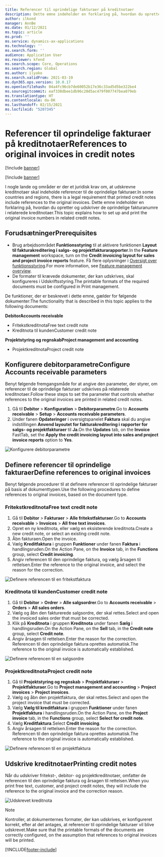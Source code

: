 ```yaml
---
title: Referencer til oprindelige fakturaer på kreditnotaer
description: Dette emne indeholder en forklaring på, hvordan du opretter og udskriver de oprindelige fakturanumre i relaterede kreditnotaer.
author: ilkond
manager: AnnBe
ms.date: 01/12/2021
ms.topic: article
ms.prod: ''
ms.service: dynamics-ax-applications
ms.technology: ''
ms.search.form: ''
audience: Application User
ms.reviewer: kfend
ms.search.scope: Core, Operations
ms.search.region: Global
ms.author: ilyako
ms.search.validFrom: 2021-03-19
ms.dyn365.ops.version: 10.0.17
ms.openlocfilehash: 04a4fc96cb7de60052b17e36c33ad5d5be322be4
ms.sourcegitcommit: eaf330dbee1db96c20d5ac479f007747bea079eb
ms.translationtype: HT
ms.contentlocale: da-DK
ms.lasthandoff: 02/15/2021
ms.locfileid: "5207345"
---
```

# <a name="references-to-original-invoices-in-credit-notes"></a><span data-ttu-id="81588-103">Referencer til oprindelige fakturaer på kreditnotaer</span><span class="sxs-lookup"><span data-stu-id="81588-103">References to original invoices in credit notes</span></span>

[!include [banner](../includes/banner.md)]

[!include [banner](../includes/preview-banner.md)]

<span data-ttu-id="81588-104">I nogle lande og områder er der et juridisk krav om, at udskrevne kreditnotaer skal indeholde referencer til de oprindelige fakturaer.</span><span class="sxs-lookup"><span data-stu-id="81588-104">In some countries and regions, there is a legal requirement that printed credit notes include references to the original invoices.</span></span> <span data-ttu-id="81588-105">Dette emne indeholder en forklaring på, hvordan du opretter og udskriver de oprindelige fakturanumre i relaterede kreditnotaer.</span><span class="sxs-lookup"><span data-stu-id="81588-105">This topic explains how to set up and print the original invoice numbers in related credit notes.</span></span>

## <a name="prerequisites"></a><span data-ttu-id="81588-106">Forudsætninger</span><span class="sxs-lookup"><span data-stu-id="81588-106">Prerequisites</span></span>

- <span data-ttu-id="81588-107">Brug arbejdsområdet **Funktionsstyring** til at aktivere funktionen **Layout til fakturakreditering i salgs- og projektfakturarapporter**.</span><span class="sxs-lookup"><span data-stu-id="81588-107">In the **Feature management** workspace, turn on the **Credit invoicing layout for sales and project invoice reports** feature.</span></span> <span data-ttu-id="81588-108">Få flere oplysninger i [Oversigt over funktionsstyring](../../fin-and-ops/get-started/feature-management/feature-management-overview.md).</span><span class="sxs-lookup"><span data-stu-id="81588-108">For more information, see [Feature management overview](../../fin-and-ops/get-started/feature-management/feature-management-overview.md).</span></span>
- <span data-ttu-id="81588-109">De formater til krævede dokumenter, der kan udskrives, skal konfigureres i Udskriftsstyring.</span><span class="sxs-lookup"><span data-stu-id="81588-109">The printable formats of the required documents must be configured in Print management.</span></span>

<span data-ttu-id="81588-110">De funktioner, der er beskrevet i dette emne, gælder for følgende dokumenter:</span><span class="sxs-lookup"><span data-stu-id="81588-110">The functionality that is described in this topic applies to the following documents:</span></span>

<span data-ttu-id="81588-111">**Debitor**</span><span class="sxs-lookup"><span data-stu-id="81588-111">**Accounts receivable**</span></span>

- <span data-ttu-id="81588-112">Fritekstkreditnota</span><span class="sxs-lookup"><span data-stu-id="81588-112">Free text credit note</span></span>
- <span data-ttu-id="81588-113">Kreditnota til kunden</span><span class="sxs-lookup"><span data-stu-id="81588-113">Customer credit note</span></span>

<span data-ttu-id="81588-114">**Projektstyring og regnskab**</span><span class="sxs-lookup"><span data-stu-id="81588-114">**Project management and accounting**</span></span>

- <span data-ttu-id="81588-115">Projektkreditnota</span><span class="sxs-lookup"><span data-stu-id="81588-115">Project credit note</span></span>

## <a name="configure-accounts-receivable-parameters"></a><span data-ttu-id="81588-116">Konfigurere debitorparametre</span><span class="sxs-lookup"><span data-stu-id="81588-116">Configure Accounts receivable parameters</span></span>

<span data-ttu-id="81588-117">Benyt følgende fremgangsmåde for at angive den parameter, der styrer, om referencer til de oprindelige fakturaer udskrives på relaterede kreditnotaer.</span><span class="sxs-lookup"><span data-stu-id="81588-117">Follow these steps to set the parameter that controls whether references to the original invoices are printed in related credit notes.</span></span>

1. <span data-ttu-id="81588-118">Gå til **Debitor** \> **Konfiguration** \> **Debitorparametre**.</span><span class="sxs-lookup"><span data-stu-id="81588-118">Go to **Accounts receivable** \> **Setup** \> **Accounts receivable parameters**.</span></span>
2. <span data-ttu-id="81588-119">Under fanen **Opdateringer** i oversigtspanelet **Faktura** skal du angive indstillingen **Anvend layoutet for fakturakreditering i rapporter for salgs- og projektfakturaer** til **Ja**.</span><span class="sxs-lookup"><span data-stu-id="81588-119">On the **Updates** tab, on the **Invoice** FastTab, set the **Apply the credit invoicing layout into sales and project invoice reports** option to **Yes**.</span></span>

![Konfigurere debitorparametre](media/original-invoice-number-in-credit-note.jpg)

## <a name="define-references-to-original-invoices"></a><span data-ttu-id="81588-121">Definere referencer til oprindelige fakturaer</span><span class="sxs-lookup"><span data-stu-id="81588-121">Define references to original invoices</span></span>

<span data-ttu-id="81588-122">Benyt følgende procedurer til at definere referencer til oprindelige fakturaer på basis af dokumenttypen.</span><span class="sxs-lookup"><span data-stu-id="81588-122">Use the following procedures to define references to original invoices, based on the document type.</span></span>

### <a name="free-text-credit-note"></a><span data-ttu-id="81588-123">Fritekstkreditnota</span><span class="sxs-lookup"><span data-stu-id="81588-123">Free text credit note</span></span>

1. <span data-ttu-id="81588-124">Gå til **Debitor** \> **Fakturaer** \> **Alle fritekstfakturaer**.</span><span class="sxs-lookup"><span data-stu-id="81588-124">Go to **Accounts receivable** \> **Invoices** \> **All free text invoices**.</span></span>
2. <span data-ttu-id="81588-125">Opret en ny kreditnota, eller vælg en eksisterende kreditnota.</span><span class="sxs-lookup"><span data-stu-id="81588-125">Create a new credit note, or select an existing credit note.</span></span>
3. <span data-ttu-id="81588-126">Åbn fakturaen.</span><span class="sxs-lookup"><span data-stu-id="81588-126">Open the invoice.</span></span>
4. <span data-ttu-id="81588-127">Vælg **Kreditfaktura** i gruppen **Funktioner** under fanen **Faktura** i handlingsruden.</span><span class="sxs-lookup"><span data-stu-id="81588-127">On the Action Pane, on the **Invoice** tab, in the **Functions** group, select **Credit invoicing**.</span></span>
5. <span data-ttu-id="81588-128">Angiv referencen til den oprindelige faktura, og vælg årsagen til rettelsen.</span><span class="sxs-lookup"><span data-stu-id="81588-128">Enter the reference to the original invoice, and select the reason for the correction.</span></span>

![Definere referencen til en fritekstfaktura](media/reference-original-invoice-FTI.jpg)

### <a name="customer-credit-note"></a><span data-ttu-id="81588-130">Kreditnota til kunden</span><span class="sxs-lookup"><span data-stu-id="81588-130">Customer credit note</span></span>

1. <span data-ttu-id="81588-131">Gå til **Debitor** \> **Ordrer** \> **Alle salgsordrer**.</span><span class="sxs-lookup"><span data-stu-id="81588-131">Go to **Accounts receivable** \> **Orders** \> **All sales orders**.</span></span>
2. <span data-ttu-id="81588-132">Vælg og åbn den fakturerede salgsordre, der skal rettes.</span><span class="sxs-lookup"><span data-stu-id="81588-132">Select and open the invoiced sales order that must be corrected.</span></span>
3. <span data-ttu-id="81588-133">Klik på **Kreditnota** i gruppen **Kreditnota** under fanen **Sælg** i handlingsruden.</span><span class="sxs-lookup"><span data-stu-id="81588-133">On the Action Pane, on the **Sell** tab, in the **Credit note** group, select **Credit note**.</span></span>
4. <span data-ttu-id="81588-134">Angiv årsagen til rettelsen.</span><span class="sxs-lookup"><span data-stu-id="81588-134">Enter the reason for the correction.</span></span> <span data-ttu-id="81588-135">Referencen til den oprindelige faktura oprettes automatisk.</span><span class="sxs-lookup"><span data-stu-id="81588-135">The reference to the original invoice is automatically established.</span></span>

![Definere referencen til en salgsordre](media/reference-original-invoice-SO.jpg)

### <a name="project-credit-note"></a><span data-ttu-id="81588-137">Projektkreditnota</span><span class="sxs-lookup"><span data-stu-id="81588-137">Project credit note</span></span>

1. <span data-ttu-id="81588-138">Gå til **Projektstyring og regnskab** \> **Projektfakturaer** \> **Projektfakturaer**.</span><span class="sxs-lookup"><span data-stu-id="81588-138">Go to **Project management and accounting** \> **Project invoices** \> **Project invoices**.</span></span>
2. <span data-ttu-id="81588-139">Vælg og åbn den projektfaktura, der skal rettes.</span><span class="sxs-lookup"><span data-stu-id="81588-139">Select and open the project invoice that must be corrected.</span></span>
3. <span data-ttu-id="81588-140">Vælg **Vælg til kreditfaktura** i gruppen **Funktioner** under fanen **Projektfaktura** i handlingsruden.</span><span class="sxs-lookup"><span data-stu-id="81588-140">On the Action Pane, on the **Project invoice** tab, in the **Functions** group, select **Select for credit note**.</span></span>
4. <span data-ttu-id="81588-141">Vælg **Kreditfaktura**.</span><span class="sxs-lookup"><span data-stu-id="81588-141">Select **Credit invoicing**.</span></span>
5. <span data-ttu-id="81588-142">Angiv årsagen til rettelsen.</span><span class="sxs-lookup"><span data-stu-id="81588-142">Enter the reason for the correction.</span></span> <span data-ttu-id="81588-143">Referencen til den oprindelige faktura oprettes automatisk.</span><span class="sxs-lookup"><span data-stu-id="81588-143">The reference to the original invoice is automatically established.</span></span>

![Definere referencen til en projektfaktura](media/reference-original-invoice-project.jpg)

## <a name="printing-credit-notes"></a><span data-ttu-id="81588-145">Udskrive kreditnotaer</span><span class="sxs-lookup"><span data-stu-id="81588-145">Printing credit notes</span></span>

<span data-ttu-id="81588-146">Når du udskriver fritekst-, debitor- og projektkreditnotaer, omfatter de referencen til den oprindelige faktura og årsagen til rettelsen.</span><span class="sxs-lookup"><span data-stu-id="81588-146">When you print free text, customer, and project credit notes, they will include the reference to the original invoice and the correction reason.</span></span>

![Udskrevet kreditnota](media/credit-note-FTI.jpg)

> [!NOTE]
> <span data-ttu-id="81588-148">Kontroller, at dokumenternes formater, der kan udskrives, er konfigureret korrekt, efter at det antages, at referencer til oprindelige fakturaer vil blive udskrevet.</span><span class="sxs-lookup"><span data-stu-id="81588-148">Make sure that the printable formats of the documents are correctly configured, on the assumption that references to original invoices will be printed.</span></span>


[!INCLUDE[footer-include](../../includes/footer-banner.md)]